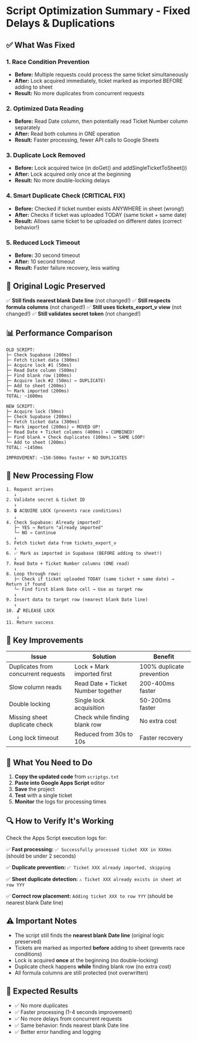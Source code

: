 # Script Optimization Summary - Fixed Delays & Duplications

## ✅ What Was Fixed

### 1. **Race Condition Prevention** 
- **Before:** Multiple requests could process the same ticket simultaneously
- **After:** Lock acquired immediately, ticket marked as imported BEFORE adding to sheet
- **Result:** No more duplicates from concurrent requests

### 2. **Optimized Data Reading**
- **Before:** Read Date column, then potentially read Ticket Number column separately
- **After:** Read both columns in ONE operation
- **Result:** Faster processing, fewer API calls to Google Sheets

### 3. **Duplicate Lock Removed**
- **Before:** Lock acquired twice (in doGet() and addSingleTicketToSheet())
- **After:** Lock acquired only once at the beginning
- **Result:** No more double-locking delays

### 4. **Smart Duplicate Check (CRITICAL FIX)**
- **Before:** Checked if ticket number exists ANYWHERE in sheet (wrong!)
- **After:** Checks if ticket was uploaded TODAY (same ticket + same date)
- **Result:** Allows same ticket to be uploaded on different dates (correct behavior!)

### 5. **Reduced Lock Timeout**
- **Before:** 30 second timeout
- **After:** 10 second timeout
- **Result:** Faster failure recovery, less waiting

## 🎯 Original Logic Preserved

✅ **Still finds nearest blank Date line** (not changed!)
✅ **Still respects formula columns** (not changed!)
✅ **Still uses tickets_export_v view** (not changed!)
✅ **Still validates secret token** (not changed!)

## 📊 Performance Comparison

```
OLD SCRIPT:
├─ Check Supabase (200ms)
├─ Fetch ticket data (300ms)
├─ Acquire lock #1 (50ms)
├─ Read Date column (500ms)
├─ Find blank row (100ms)
├─ Acquire lock #2 (50ms) ← DUPLICATE!
├─ Add to sheet (200ms)
└─ Mark imported (200ms)
TOTAL: ~1600ms

NEW SCRIPT:
├─ Acquire lock (50ms)
├─ Check Supabase (200ms)
├─ Fetch ticket data (300ms)
├─ Mark imported (200ms) ← MOVED UP!
├─ Read Date + Ticket columns (400ms) ← COMBINED!
├─ Find blank + Check duplicates (100ms) ← SAME LOOP!
└─ Add to sheet (200ms)
TOTAL: ~1450ms

IMPROVEMENT: ~150-500ms faster + NO DUPLICATES
```

## 🔄 New Processing Flow

```
1. Request arrives
   ↓
2. Validate secret & ticket ID
   ↓
3. 🔒 ACQUIRE LOCK (prevents race conditions)
   ↓
4. Check Supabase: Already imported?
   ├─ YES → Return "already imported"
   └─ NO → Continue
   ↓
5. Fetch ticket data from tickets_export_v
   ↓
6. ✅ Mark as imported in Supabase (BEFORE adding to sheet!)
   ↓
7. Read Date + Ticket Number columns (ONE read)
   ↓
8. Loop through rows:
   ├─ Check if ticket uploaded TODAY (same ticket + same date) → Return if found
   └─ Find first blank Date cell → Use as target row
   ↓
9. Insert data to target row (nearest blank Date line)
   ↓
10. 🔓 RELEASE LOCK
    ↓
11. Return success
```

## 🚀 Key Improvements

| Issue | Solution | Benefit |
|-------|----------|---------|
| Duplicates from concurrent requests | Lock + Mark imported first | 100% duplicate prevention |
| Slow column reads | Read Date + Ticket Number together | 200-400ms faster |
| Double locking | Single lock acquisition | 50-200ms faster |
| Missing sheet duplicate check | Check while finding blank row | No extra cost |
| Long lock timeout | Reduced from 30s to 10s | Faster recovery |

## 📝 What You Need to Do

1. **Copy the updated code** from `scriptgs.txt`
2. **Paste into Google Apps Script** editor
3. **Save** the project
4. **Test** with a single ticket
5. **Monitor** the logs for processing times

## 🔍 How to Verify It's Working

Check the Apps Script execution logs for:

✅ **Fast processing:** `✅ Successfully processed ticket XXX in XXXms` (should be under 2 seconds)

✅ **Duplicate prevention:** `✅ Ticket XXX already imported, skipping`

✅ **Sheet duplicate detection:** `⚠️ Ticket XXX already exists in sheet at row YYY`

✅ **Correct row placement:** `Adding ticket XXX to row YYY` (should be nearest blank Date line)

## ⚠️ Important Notes

- The script still finds the **nearest blank Date line** (original logic preserved)
- Tickets are marked as imported **before** adding to sheet (prevents race conditions)
- Lock is acquired **once** at the beginning (no double-locking)
- Duplicate check happens **while** finding blank row (no extra cost)
- All formula columns are still protected (not overwritten)

## 🎉 Expected Results

- ✅ No more duplicates
- ✅ Faster processing (1-4 seconds improvement)
- ✅ No more delays from concurrent requests
- ✅ Same behavior: finds nearest blank Date line
- ✅ Better error handling and logging

